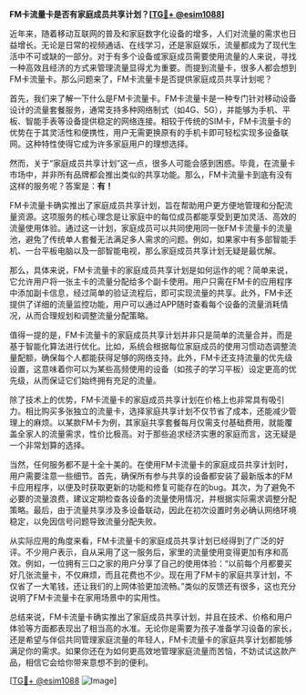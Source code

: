 **FM卡流量卡是否有家庭成员共享计划？[[TG💪+ @esim1088](https://t.me/s/esim1088)]**

近年来，随着移动互联网的普及和家庭数字化设备的增多，人们对流量的需求也日益增长。无论是日常的视频通话、在线学习，还是家庭娱乐，流量都成为了现代生活中不可或缺的一部分。对于有多个设备或家庭成员需要使用流量的人来说，寻找一种高效且经济的方式来管理流量显得尤为重要。而提到流量卡，很多人都会想到FM卡流量卡。那么问题来了，FM卡流量卡是否提供家庭成员共享计划呢？

首先，我们来了解一下什么是FM卡流量卡。FM卡流量卡是一种专门针对移动设备设计的流量套餐服务，通常支持多种网络制式（如4G、5G），并能够为手机、平板、智能手表等设备提供稳定的网络连接。相较于传统的SIM卡，FM卡流量卡的优势在于其灵活性和便携性，用户无需更换原有的手机卡即可轻松实现多设备联网。这种特性使得它成为许多家庭用户的理想选择。

然而，关于“家庭成员共享计划”这一点，很多人可能会感到困惑。毕竟，在流量卡市场中，并非所有品牌都会推出类似的共享功能。那么，FM卡流量卡到底有没有这样的服务呢？答案是：**有！**

FM卡流量卡确实推出了家庭成员共享计划，旨在帮助用户更方便地管理和分配流量资源。这项服务的核心理念是让家庭中的每位成员都能享受到更加灵活、高效的流量使用体验。通过这一计划，家庭成员可以共同使用同一张FM卡流量卡的流量池，避免了传统单人套餐无法满足多人需求的问题。例如，如果家中有多部智能手机、一台平板电脑以及一部智能电视，那么家庭成员共享计划无疑是最优解。

那么，具体来说，FM卡流量卡的家庭成员共享计划是如何运作的呢？简单来说，它允许用户将一张主卡的流量分配给多个副卡使用。用户只需在FM卡的应用程序中添加副卡信息，经过简单的验证流程后，即可实现流量的共享。此外，FM卡还提供了详细的流量监控功能，用户可以通过APP随时查看每个设备的流量消耗情况，从而合理规划和调整流量分配策略。

值得一提的是，FM卡流量卡的家庭成员共享计划并非只是简单的流量合并，而是基于智能化算法进行优化。比如，系统会根据每位家庭成员的使用习惯动态调整流量配额，确保每个人都能获得足够的网络支持。此外，FM卡还支持流量的优先级设置，这意味着你可以为某些高频使用的设备（如孩子的学习平板）设定更高的优先级，从而保证它们始终拥有充足的流量。

除了技术上的优势，FM卡流量卡的家庭成员共享计划在价格上也非常具有吸引力。相比购买多张独立的流量卡，选择家庭共享计划不仅节省了成本，还能减少管理上的麻烦。以某款FM卡为例，其家庭共享套餐每月仅需支付基础费用，就能覆盖全家人的流量需求，性价比极高。对于那些追求经济实惠的家庭而言，这无疑是一个非常划算的选择。

当然，任何服务都不是十全十美的。在使用FM卡流量卡的家庭成员共享计划时，用户需要注意一些细节。首先，确保所有参与共享的设备都安装了最新版本的FM卡应用程序，以便及时获取更新的功能和修复可能存在的bug。其次，为了避免不必要的流量浪费，建议定期检查各设备的流量使用情况，并根据实际需求调整分配策略。最后，由于流量共享涉及多设备联动，因此在初次设置时务必确认网络环境稳定，以免因信号问题导致流量分配失败。

从实际应用的角度来看，FM卡流量卡的家庭成员共享计划已经得到了广泛的好评。不少用户表示，自从采用了这一服务后，家里的流量使用变得更加有序和高效。例如，一位拥有三口之家的用户分享了自己的使用体验：“以前每个月都要买好几张流量卡，不仅麻烦，而且花费也不少。现在用了FM卡的家庭共享计划，不仅省了一大笔钱，还让我们的上网体验更加流畅。”类似的反馈还有很多，这也充分说明了FM卡流量卡在家用场景中的实用性。

总结来说，FM卡流量卡确实推出了家庭成员共享计划，并且在技术、价格和用户体验等方面都表现出了相当高的水准。无论你是需要为孩子准备学习设备的家长，还是希望与伴侣共同管理家庭流量的年轻人，FM卡流量卡的家庭共享计划都能够满足你的需求。如果你还在为如何更高效地管理家庭流量而苦恼，不妨试试这款产品，相信它会给你带来意想不到的便利。

[[TG💪+ @esim1088](https://t.me/s/esim1088) ![Image](https://i.postimg.cc/4NQfJmqS/Snipaste-2025-05-13-00-14-12.png)]